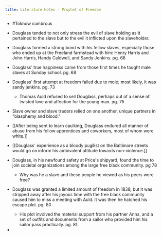 ```yaml
---
title: Literature Notes - Prophet of Freedom
---
```


- #Toknow cumbrous 

- Douglass tended to not only stress the evil of slave holding as it pertained to the slave but to the evil it inflicted upon the slaveholder.

- Douglass formed a strong bond with his fellow slaves, especially those who ended up at the Freeland farmstead with him: Henry Harris and John Harris, Handy Caldwell, and Sandy Jenkins. pg. 68

- Douglass' true happiness came from those first times he taught male slaves at Sunday school. pg. 68

- Douglass' first attempt at freedom failed due to mole; most likely, it was sandy jenkins. pg. 73
	 - Thomas Auld refused to sell Douglass, perhaps out of a sense of twisted love and affection for the young man. pg. 75

- Slave owner and slave traders relied on one another, unique partners in "blasphemy and blood."

- [[After being sent to learn caulking, Douglass endured all manner of abuse from his fellow apprentices and coworkers, most of whom were white.]]

- [[Douglass' experience as a bloody pugilist on the Baltimore streets would go on inform his ambivalent attitude towards non-violence.]]

- Douglass, in his newfound safety at Price's shipyard, found the time to join societal organizations among the large free black community. pg 78
	 - Why was he a slave and these people he viewed as his peers were free?

- Douglass was granted a limited amount of freedom in 1838, but it was stripped away after his joyous time with the free black community caused him to miss a meeting with Auld. It was then he hatched his escape plot. pg. 80
	 - His plot involved the material support from his partner Anna, and a set of outfits and documents from a sailor who provided him his sailor pass practically. pg. 81

- 
